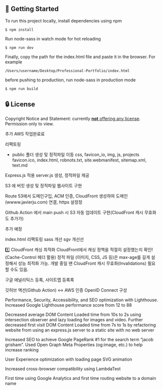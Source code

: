 ## 🚀 Getting Started
To run this project locally, install dependencies using npm
```
$ npm install
```
Run node-sass in watch mode for hot reloading
```
$ npm run dev
```
Finally, copy the path for the index.html file and paste it in the browser. For example
```
/Users/username/Desktop/Professional-Portfolio/index.html
```
before pushing to production, run node-sass in production mode
```
$ npm run build
```

## 🔒 License
Copyright Notice and Statement: currently [**not** offering any license](https://choosealicense.com/no-permission/). Permission only to view.



추가 AWS 작업완료료

리팩토링
- public 폴더 생성 및 정적파일 이동 
 css, favicon_io, img, js, projects
 favicon.ico, index.html, robnots.txt, site.webmanifest, sitemap.xml, text.md

Express.js 적용
 server.js 생성, 정적파일 제공

S3 에 버킷 생성 및 정적파일 웹사이트 구현

Route 53에서 도메인구입, ACM 인증, CloudFront 생성하여 도메인(wwww.javierju.com) 연결, https 설정정

Github Action 에서 main push 시 S3 자동 업데이트 구현(CloudFront 캐시 무효화도 추가가)


추가 예정

index.html 리팩토링
sass 개선
sgv 개선선

1️⃣ CloudFront 캐싱 최적화
CloudFront에서 캐싱 정책을 적절히 설정했는지 확인! (Cache-Control 헤더 활용)
정적 파일 (이미지, CSS, JS 등)은 max-age를 길게 설정해서 성능 최적화 가능.
개발 중일 땐 CloudFront 캐시 무효화(Invalidations) 필요할 수도 있음.

구글 애널리틱스 등록, 사이트맵 등록록


깃허브 액션(Github Action) ↔︎ AWS 인증 OpenID Connect 구성


Performance, Security, Accessibility, and SEO optimization with Lighthouse. Increased Google Lighthouse performance score from 12 to 88

Decreased average DOM Content Loaded time from 10s to 2s using intersection observer and lazy loading for images and video. Further decreased first visit DOM Content Loaded time from 7s to 1s by refactoring website from using an express.js server to a static site with no web server

Increased SEO to achieve Google PageRank #1 for the search term “jacob grisham”. Used Open Graph Meta Properties (og:image, etc.) to help increase ranking

User Experience optimization with loading page SVG animation

Increased cross-browser compatibility using LambdaTest

First time using Google Analytics and first time routing website to a domain name
